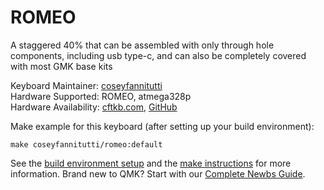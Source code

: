 # ROMEO

A staggered 40% that can be assembled with only through hole components, including usb type-c, and can also be completely covered with most GMK base kits

Keyboard Maintainer: [coseyfannitutti](https://github.com/coseyfannitutti)  
Hardware Supported: ROMEO, atmega328p  
Hardware Availability: [cftkb.com](http://www.cftkb.com), [GitHub](https://github.com/coseyfannitutti/romeo)

Make example for this keyboard (after setting up your build environment):

    make coseyfannitutti/romeo:default

See the [build environment setup](https://docs.qmk.fm/#/getting_started_build_tools) and the [make instructions](https://docs.qmk.fm/#/getting_started_make_guide) for more information. Brand new to QMK? Start with our [Complete Newbs Guide](https://docs.qmk.fm/#/newbs).
